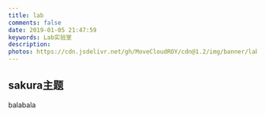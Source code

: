 ```yaml
---
title: lab
comments: false
date: 2019-01-05 21:47:59
keywords: Lab实验室
description: 
photos: https://cdn.jsdelivr.net/gh/MoveCloudROY/cdn@1.2/img/banner/lab.jpg
---
```


## sakura主题
balabala